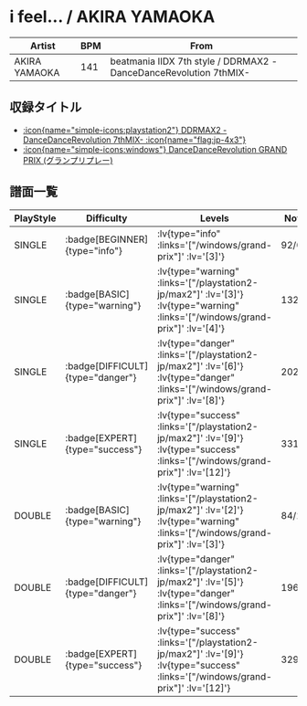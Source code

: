 # i feel... / AKIRA YAMAOKA

|Artist|BPM|From|
|------|---|----|
|AKIRA YAMAOKA|141|beatmania IIDX 7th style / DDRMAX2 -DanceDanceRevolution 7thMIX-|

## 収録タイトル

- [ :icon{name="simple-icons:playstation2"} DDRMAX2 -DanceDanceRevolution 7thMIX- :icon{name="flag:jp-4x3"} ](/playstation2-jp/max2)
- [ :icon{name="simple-icons:windows"} DanceDanceRevolution GRAND PRIX (グランプリプレー)](/windows/grand-prix)

## 譜面一覧

|PlayStyle|Difficulty|Levels|Notes|Movie|
|---------|----------|------|-----|-----|
|SINGLE| :badge[BEGINNER]{type="info"} | :lv{type="info" :links='["/windows/grand-prix"]' :lv='[3]'} |92/0||
|SINGLE| :badge[BASIC]{type="warning"} | :lv{type="warning" :links='["/playstation2-jp/max2"]' :lv='[3]'}  :lv{type="warning" :links='["/windows/grand-prix"]' :lv='[4]'} |132/4||
|SINGLE| :badge[DIFFICULT]{type="danger"} | :lv{type="danger" :links='["/playstation2-jp/max2"]' :lv='[6]'}  :lv{type="danger" :links='["/windows/grand-prix"]' :lv='[8]'} |202/30||
|SINGLE| :badge[EXPERT]{type="success"} | :lv{type="success" :links='["/playstation2-jp/max2"]' :lv='[9]'}  :lv{type="success" :links='["/windows/grand-prix"]' :lv='[12]'} |331/2||
|DOUBLE| :badge[BASIC]{type="warning"} | :lv{type="warning" :links='["/playstation2-jp/max2"]' :lv='[2]'}  :lv{type="warning" :links='["/windows/grand-prix"]' :lv='[3]'} |84/20||
|DOUBLE| :badge[DIFFICULT]{type="danger"} | :lv{type="danger" :links='["/playstation2-jp/max2"]' :lv='[5]'}  :lv{type="danger" :links='["/windows/grand-prix"]' :lv='[8]'} |196/6||
|DOUBLE| :badge[EXPERT]{type="success"} | :lv{type="success" :links='["/playstation2-jp/max2"]' :lv='[9]'}  :lv{type="success" :links='["/windows/grand-prix"]' :lv='[12]'} |329/3||
